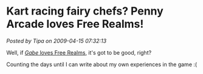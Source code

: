 # Kart racing fairy chefs? Penny Arcade loves Free Realms!

*Posted by Tipa on 2009-04-15 07:32:13*

Well, if [*Gabe* loves Free Realms](http://www.penny-arcade.com/comic/2009/4/15/), it's got to be good, right?

Counting the days until I can write about my own experiences in the game :(


